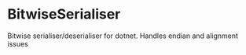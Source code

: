 # BitwiseSerialiser
Bitwise serialiser/deserialiser for dotnet. Handles endian and alignment issues
